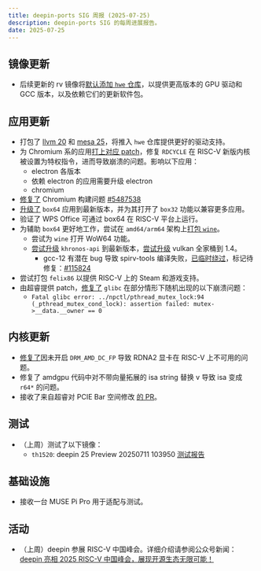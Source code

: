 ```yaml
---
title: deepin-ports SIG 周报 (2025-07-25)
description: deepin-ports SIG 的每周进展报告。
date: 2025-07-25
---
```


## 镜像更新

- 后续更新的 rv 镜像将[默认添加 `hwe` 仓库](https://github.com/YukariChiba/deepin-ports-image/commit/cd7398c19ea99605950b23d23e7615a269222362)，以提供更高版本的 GPU 驱动和 GCC 版本，以及依赖它们的更新软件包。

## 应用更新
- 打包了 [llvm 20](https://github.com/deepin-community/llvm-toolchain-20/pull/2) 和 [mesa 25](https://github.com/deepin-community/mesa/pull/27)，将推入 `hwe` 仓库提供更好的驱动支持。
- 为 Chromium 系的应用[打上对应 patch](https://github.com/deepin-community/chromium-riscv64/commit/66597bd514a6d5c45a8d78b509cc809c84254649)，修复 `RDCYCLE` 在 RISC-V 新版内核被设置为特权指令，进而导致崩溃的问题。影响以下应用：
  - electron 各版本
  - 依赖 electron 的应用需要升级 electron
  - chromium
- [修复了](https://github.com/deepin-community/chromium-riscv64/commit/fe4f93ca786830528361f3987232a9a4b6645269) Chromium 构建问题 [#5487538](https://chromium-review.googlesource.com/c/chromium/src/+/5487538)
- [升级了](https://github.com/deepin-community/box64/pull/3) `box64` 应用到最新版本，并为其打开了 `box32` 功能以兼容更多应用。
- 验证了 WPS Office 可通过 box64 在 RISC-V 平台上运行。
- 为辅助 `box64` 更好地工作，尝试在 `amd64/arm64` 架构上[打包 `wine`](https://github.com/deepin-community/wine/pull/1)。
  - 尝试为 `wine` 打开 WoW64 功能。
  - [尝试升级](https://github.com/deepin-community/khronos-api/pull/1) `khronos-api` 到最新版本，[尝试升级](https://github.com/deepin-community/vulkan-loader/pull/4) vulkan 全家桶到 1.4。
    - gcc-12 有潜在 bug 导致 spirv-tools 编译失败，[已临时绕过](https://github.com/deepin-community/spirv-tools/pull/7/commits/054afdc61776915b9d5f6e759f978f71458855df)，标记待修复：[#115824](https://gcc.gnu.org/bugzilla/show_bug.cgi?id=115824)
- 尝试打包 `felix86` 以提供 RISC-V 上的 Steam 和游戏支持。
- 由超睿提供 patch，[修复了](https://github.com/deepin-community/spirv-tools/pull/7/commits/054afdc61776915b9d5f6e759f978f71458855df) `glibc` 在部分情形下随机出现的以下崩溃问题：
  - `Fatal glibc error: ../npctl/pthread_mutex_lock:94 (_pthread_mutex_cond_lock): assertion failed: mutex->__data.__owner == 0`

## 内核更新

- [修复了](https://github.com/deepin-community/kernel/pull/960)因未开启 `DRM_AMD_DC_FP` 导致 RDNA2 显卡在 RISC-V 上不可用的问题。
- 修复了 amdgpu 代码中对不带向量拓展的 isa string 替换 v 导致 isa 变成 `r64*` 的问题。
- 接收了来自超睿对 PCIE Bar 空间修改 [的 PR](https://github.com/deepin-community/kernel/pull/973)。

## 测试

- （上周）测试了以下镜像：
  - `th1520`: deepin 25 Preview 20250711 103950 [测试报告](/docs/test/deepin-25-crimson-preview-riscv64-th1520-20250711-103950.tar.xz)

## 基础设施

- 接收一台 MUSE Pi Pro 用于适配与测试。

## 活动

- （上周）deepin 参展 RISC-V 中国峰会。详细介绍请参阅公众号新闻：[deepin 亮相 2025 RISC-V 中国峰会，展现开源生态无限可能！](https://mp.weixin.qq.com/s/Yn48NzciUuSoyVrnptNv3A)
